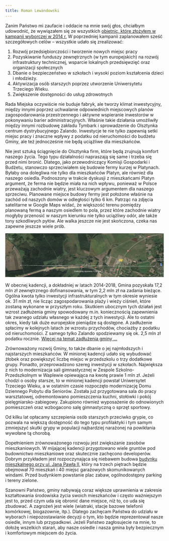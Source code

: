 ```yaml
---
title: Roman Lewandowski
---
```

Zanim Państwo mi zaufacie i oddacie na mnie swój głos, chciałbym udowodnić, że wywiązałem się ze wszystkich [obietnic, które złożyłem w kampanii wyborczej w 2014 r.](/assets/images/Ulotka2014znakwodny.jpg) W poprzedniej kampanii zaplanowałem sześć szczegółowych celów – wszystkie udało się zrealizować:
1. Rozwój przedsiębiorczości i tworzenie nowych miejsc pracy
2. Pozyskiwanie funduszy zewnętrznych (w tym europejskich) na rozwój infrastruktury technicznej, wsparcie lokalnych przedsięwzięć oraz organizacji społecznych
3. Dbanie o bezpieczeństwo w szkołach i wysoki poziom kształcenia dzieci i młodzieży.
4. Aktywizacja osób starszych poprzez utworzenie Uniwersytetu Trzeciego Wieku.
5. Zwiększenie dostępności do usług zdrowotnych

Rada Miejska oczywiście nie buduje fabryk, ale tworzy klimat inwestycyjny, między innymi poprzez uchwalanie odpowiednich miejscowych planów zagospodarowania przestrzennego i aktywne wspieranie inwestorów w pokonywaniu barier administracyjnych.  Właśnie takie działania umożliwiły między innymi rozbudowę zakładu Tymbark i sprowadzenie do Olsztynka centrum dystrybucyjnego Zalando. Inwestycje te nie tylko zapewnią setki miejsc pracy i znaczne wpływy z podatku od nieruchomości do budżetu Gminy, ale też jednocześnie nie będą  uciążliwe dla mieszkańców.

Nie jest sztuką ściągnięcie do Olsztynka firm, które będą zrujnują komfort naszego życia. Tego typu działalności napraszają się same i trzeba się przed nimi bronić. Dlatego, jako przewodniczący Komisji Gospodarki i Budżetu, stanowczo sprzeciwiałem się budowie fermy kurzej w Platynach. Byłaby ona dolegliwa nie tylko dla mieszkańców Platyn, ale również dla naszego osiedla. Podnoszony w trakcie dyskusji z mieszkańcami Platyn argument, że ferma nie będzie miała na nich wpływu, ponieważ w Polsce przeważają zachodnie wiatry, jest kluczowym argumentem dla naszego sprzeciwu. Planowane miejsce budowy fermy jest położone właśnie na zachód od naszych domów  w odległości tylko 6 km. Patrząc na zdjęcia satelitarne w Google Maps widać, że większość terenu pomiędzy planowaną fermą a naszym osiedlem to pola, przez które zachodnie wiatry mogłyby przenosić w naszym kierunku nie tylko uciążliwy odór, ale także tony szkodliwych pyłów. Ale walka jeszcze nie jest skończona, czeka nas zapewne jeszcze wiele prób.

![Mapa Platyny-Olsztynek](/assets/images/Platynyodle8.jpg)

W obecnej kadencji, a dokładniej w latach 2014-2018, Gmina pozyskała 17,2 mln zł zewnętrznego dofinansowania, w tym 2,2 mln zł na zadania bieżące. Ogólna kwota tylko inwestycji infrastrukturalnych w tym okresie wyniesie ok. 31 mln zł, nie licząc zagospodarowania plaży i wieży ciśnień, które zostaną wykonane w przyszłym roku. Skutkiem ubocznym tych działań jest wzrost zadłużenia gminy spowodowany m.in. koniecznością zapewnienia tak zwanego udziału własnego w każdej z tych inwestycji. Ale to ostatni okres, kiedy tak duże europejskie pieniądze są dostępne. A zadłużenie spłacimy w kolejnych latach ze wzrostu przychodów, chociażby z podatku od nieruchomości. Z samego tylko Zalando spodziewamy się ok. 2,5 mln zł podatku rocznie. [Więcej na temat zadłużenia gminy ...](/assets/images/DługGminyOlsztynek2.pdf)

Zrównoważony rozwój Gminy, to także dbanie o jej najmłodszych i najstarszych mieszkańców. W minionej kadencji udało się wybudować żłobek oraz powiększyć liczbę miejsc w przedszkolu o trzy dodatkowe grupy. Ponadto, przeprowadzono szereg inwestycji w szkołach. Największa z nich to modernizacja sali gimnastycznej w Zespole Szkolno-Przedszkolnym w Waplewie opiewająca na kwotę prawie 1 mln zł. Jeżeli chodzi o osoby starsze, to w minionej kadencji powstał Uniwersytet Trzeciego Wieku, a w ostatnim czasie rozpoczęto modernizację Domu Dziennego Pobytu dla Seniorów. Została już przygotowana sala do pracy warsztatowej, odremontowano pomieszczenia kuchni, stołówki i pokój pielęgniarsko-zabiegowy. Zakupiono również wyposażenie do odnowionych pomieszczeń oraz wzbogacono salę gimnastyczną o sprzęt sportowy.

Od kilku lat opłacamy szczepienia osób starszych przeciwko grypie, co pozwala na większą dostępność do tego typu profilaktyki i tym samym zmniejszyć skutki grypy w populacji najbardziej narażonej na powikłania wywołane tą chorobą.

Dopełnieniem zrównoważonego rozwoju jest zwiększanie zasobów mieszkaniowych. W mijającej kadencji przygotowano wiele gruntów pod budownictwo mieszkaniowe oraz skutecznie zachęcono developerów. Dobrym przykładem jest rozpoczynająca się niebawem budowa [budynku mieszkalnego przy ul. Jana Pawła II](http://ekobud.ostroda.pl/portfolio-item/osiedle-w-olsztynku-przy-ulicy-jana-pawla-ii/), który na trzech piętrach będzie obejmował 70 mieszkań i 40 miejsc garażowych skomunikowanych windami. Przed budynkiem powstanie plac zabaw, ogólnodostępny parking i tereny zielone. 

Szanowni Państwo, gminy nabywają coraz większe uprawnienia w zakresie kształtowania środowiska życia swoich mieszkańców i często ważniejszym jest to, przed czym uda się obronić dane miejsce, niż to, co uda się zbudować. A zagrożeń jest wiele (wiatraki, stacje bazowe telefonii komórkowej, biogazownie, itp.). Dlatego zachęcam Państwa do udziału w wyborach i niepozostawianie decyzji o tym, kto będzie reprezentował nasze osiedle, innym lub przypadkowi. 
Jeżeli Państwo zagłosujecie na mnie, to dołożę wszelkich starań, aby nasze osiedle i nasza gmina były bezpiecznym i komfortowym miejscem do życia.
